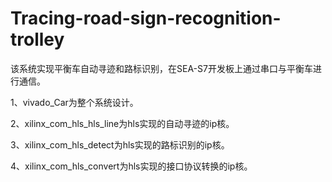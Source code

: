 # Tracing-road-sign-recognition-trolley

该系统实现平衡车自动寻迹和路标识别，在SEA-S7开发板上通过串口与平衡车进行通信。

1、vivado_Car为整个系统设计。

2、xilinx_com_hls_hls_line为hls实现的自动寻迹的ip核。

3、xilinx_com_hls_detect为hls实现的路标识别的ip核。

4、xilinx_com_hls_convert为hls实现的接口协议转换的ip核。